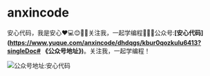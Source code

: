 # anxincode
安心代码，我是安心❤️💻😊👋✨关注我，一起学编程🌱🌱🌱公众号:**[安心代码](https://www.yuque.com/anxincode/dhdqgs/kbur0qozkulu6413?singleDoc# 《公众号地址》)**。关注我，一起学编程！

![公众号地址:安心代码](https://cdn.nlark.com/yuque/0/2025/png/50835397/1735739432009-bc97dee3-0b52-4cb9-92e9-a59061f0798f.png)
